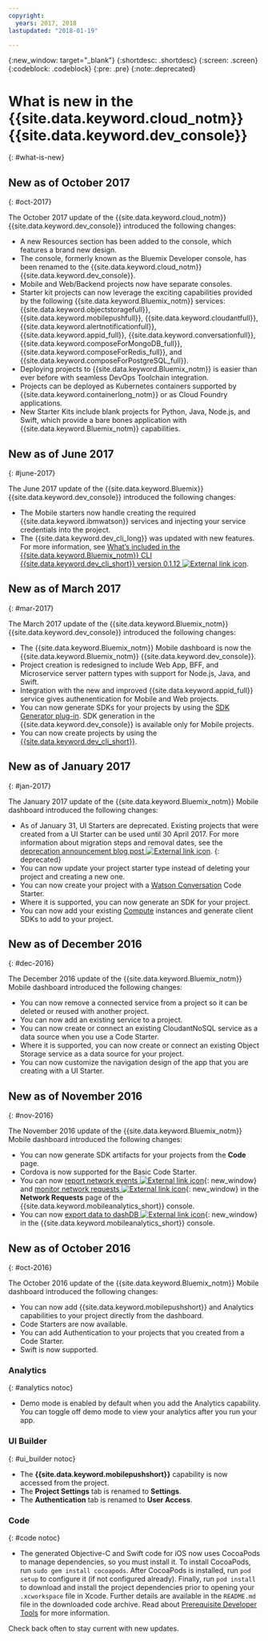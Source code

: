 ```yaml
---
copyright:
  years: 2017, 2018
lastupdated: "2018-01-19"

---
```


{:new_window: target="_blank"}
{:shortdesc: .shortdesc}
{:screen: .screen}
{:codeblock: .codeblock}
{:pre: .pre}
{:note:.deprecated}

# What is new in the {{site.data.keyword.cloud_notm}} {{site.data.keyword.dev_console}}
{: #what-is-new}

## New as of October 2017
{: #oct-2017}

The October 2017 update of the {{site.data.keyword.cloud_notm}} {{site.data.keyword.dev_console}} introduced the following changes:

* A new Resources section has been added to the console, which features a brand new design.
* The console, formerly known as the Bluemix Developer console, has been renamed to the {{site.data.keyword.cloud_notm}} {{site.data.keyword.dev_console}}.
* Mobile and Web/Backend projects now have separate consoles.
* Starter kit projects can now leverage the exciting capabilities provided by the following {{site.data.keyword.Bluemix_notm}} services: {{site.data.keyword.objectstoragefull}}, {{site.data.keyword.mobilepushfull}}, {{site.data.keyword.cloudantfull}}, {{site.data.keyword.alertnotificationfull}}, {{site.data.keyword.appid_full}}, {{site.data.keyword.conversationfull}},  {{site.data.keyword.composeForMongoDB_full}}, {{site.data.keyword.composeForRedis_full}}, and {{site.data.keyword.composeForPostgreSQL_full}}.
* Deploying projects to {{site.data.keyword.Bluemix_notm}} is easier than ever before with seamless DevOps Toolchain integration.
* Projects can be deployed as Kubernetes containers supported by {{site.data.keyword.containerlong_notm}} or as Cloud Foundry applications.
* New Starter Kits include blank projects for Python, Java, Node.js, and Swift, which provide a bare bones application with {{site.data.keyword.Bluemix_notm}} capabilities.



## New as of June 2017
{: #june-2017}

The June 2017 update of the {{site.data.keyword.Bluemix}} {{site.data.keyword.dev_console}} introduced the following changes:

   * The Mobile starters now handle creating the required {{site.data.keyword.ibmwatson}} services and injecting your service credentials into the project.
   * The {{site.data.keyword.dev_cli_long}} was updated with new features. For more information, see [What’s included in the {{site.data.keyword.Bluemix_notm}} CLI {{site.data.keyword.dev_cli_short}} version 0.1.12 ![External link icon](../icons/launch-glyph.svg "External link icon")](https://www.ibm.com/blogs/bluemix/2017/06/whats-included-bluemix-cli-developer-plug-version-0-1-12/).

## New as of March 2017
{: #mar-2017}

The March 2017 update of the {{site.data.keyword.Bluemix_notm}} {{site.data.keyword.dev_console}} introduced the following changes:

   * The {{site.data.keyword.Bluemix_notm}} Mobile dashboard is now the {{site.data.keyword.Bluemix_notm}} {{site.data.keyword.dev_console}}.
   * Project creation is redesigned to include Web App, BFF, and Microservice server pattern types with support for Node.js, Java, and Swift.
   * Integration with the new and improved {{site.data.keyword.appid_full}} service gives authenentication for Mobile and Web projects.
   * You can now generate SDKs for your projects by using the [SDK Generator plug-in](sdk/index.html). SDK generation in the {{site.data.keyword.dev_console}} is available only for Mobile projects.
   * You can now create projects by using the [{{site.data.keyword.dev_cli_short}}](idt/index.html).


## New as of January 2017
{: #jan-2017}

The January 2017 update of the {{site.data.keyword.Bluemix_notm}} Mobile dashboard introduced the following changes:

   * As of January 31, UI Starters are deprecated. Existing projects that were created from a UI Starter can be used until 30 April 2017. For more information about migration steps and removal dates, see the [deprecation announcement blog post ![External link icon](../icons/launch-glyph.svg "External link icon")](https://www.ibm.com/blogs/bluemix/2017/01/bluemix-mobile-dashboard-update/).
{: deprecated}
   * You can now update your project starter type instead of deleting your project and creating a new one.
   * You can now create your project with a [Watson Conversation](tutorial_conversation.html) Code Starter.
   * Where it is supported, you can now generate an SDK for your project.
   * You can now add your existing [Compute](sdk_compute.html) instances and generate client SDKs to add to your project.


## New as of December 2016
{: #dec-2016}

The December 2016 update of the {{site.data.keyword.Bluemix_notm}} Mobile dashboard introduced the following changes:

   * You can now remove a connected service from a project so it can be deleted or reused with another project.
   * You can now add an existing service to a project.
   * You can now create or connect an existing CloudantNoSQL service as a data source when you use a Code Starter.
   * Where it is supported, you can now create or connect an existing Object Storage service as a data source for your project.
   * You can now customize the navigation design of the app that you are creating with a UI Starter.


## New as of November 2016
{: #nov-2016}

The November 2016 update of the {{site.data.keyword.Bluemix_notm}} Mobile dashboard introduced the following changes:

   * You can now generate SDK artifacts for your projects from the **Code** page.
   * Cordova is now supported for the Basic Code Starter.
   * You can now [report network events ![External link icon](../icons/launch-glyph.svg "External link icon")](/docs/services/mobileanalytics/sdk.html#network-requests){: new_window} and [monitor network requests ![External link icon](../icons/launch-glyph.svg "External link icon")](/docs/services/mobileanalytics/app-monitoring.html#monitor-network-requests){: new_window} in the **Network Requests** page of the {{site.data.keyword.mobileanalytics_short}} console.
   * You can now [export data to dashDB ![External link icon](../icons/launch-glyph.svg "External link icon")](/docs/services/mobileanalytics/app-monitoring.html#dashdb){: new_window} in the {{site.data.keyword.mobileanalytics_short}} console.


## New as of October 2016
{: #oct-2016}

The October 2016 update of the {{site.data.keyword.Bluemix_notm}} Mobile dashboard introduced the following changes:

   * You can now add {{site.data.keyword.mobilepushshort}} and Analytics capabilities to your project directly from the dashboard.
   * Code Starters are now available.
   * You can add Authentication to your projects that you created from a Code Starter.
   * Swift is now supported.


### Analytics
{: #analytics notoc}

   * Demo mode is enabled by default when you add the Analytics capability. You can toggle off demo mode to view your analytics after you run your app.


### UI Builder
{: #ui_builder notoc}

   * The **{{site.data.keyword.mobilepushshort}}** capability is now accessed from the project.
   * The **Project Settings** tab is renamed to **Settings**.
   * The **Authentication** tab is renamed to **User Access**.


### Code
{: #code notoc}

   * The generated Objective-C and Swift code for iOS now uses CocoaPods to manage dependencies, so you must install it. To install CocoaPods, run `sudo gem install cocoapods`. After CocoaPods is installed, run `pod setup` to configure it (if not configured already). Finally, run `pod install` to download and install the project dependencies prior to opening your `.xcworkspace` file in Xcode. Further details are available in the `README.md` file in the downloaded code archive. Read about [Prerequisite Developer Tools](get_code.html#prereq-dev-tools) for more information.

Check back often to stay current with new updates.

